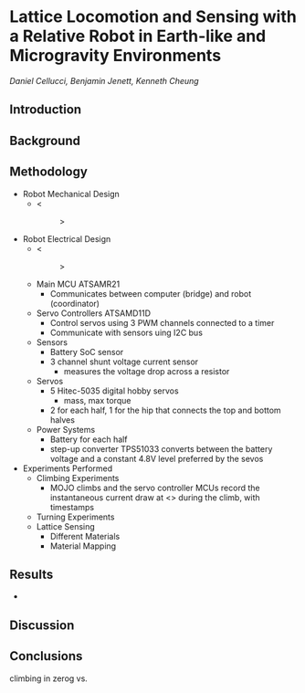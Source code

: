 # Lattice Locomotion and Sensing with a Relative Robot in Earth-like and Microgravity Environments

_Daniel Cellucci, Benjamin Jenett, Kenneth Cheung_

## Introduction
## Background
## Methodology
 * Robot Mechanical Design
     - <<Figure Showing Mechanical Layout of MOJO>>
 * Robot Electrical Design
     - <<Figure Showing Electrical Layout of MOJO>>
     - Main MCU ATSAMR21
         + Communicates between computer (bridge) and robot (coordinator)
     - Servo Controllers ATSAMD11D
         + Control servos using 3 PWM channels connected to a timer
         + Communicate with sensors uing I2C bus
     - Sensors
         + Battery SoC sensor
         + 3 channel shunt voltage current sensor
             * measures the voltage drop across a resistor
     - Servos
         + 5 Hitec-5035 digital hobby servos
             * mass, max torque
         + 2 for each half, 1 for the hip that connects the top and bottom halves
     - Power Systems
         + Battery for each half
         + step-up converter TPS51033 converts between the battery voltage and a constant 4.8V level preferred by the sevos
 * Experiments Performed
     - Climbing Experiments
         + MOJO climbs and the servo controller MCUs record the instantaneous current draw at <<A RATE>> during the climb, with timestamps
     - Turning Experiments
     - Lattice Sensing
         + Different Materials
         + Material Mapping
## Results
 * 
## Discussion
## Conclusions
climbing in zerog vs.